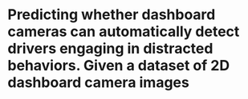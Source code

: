 # Predicting whether dashboard cameras can automatically detect drivers engaging in distracted behaviors. Given a dataset of 2D dashboard camera images
